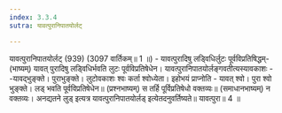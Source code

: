 ```yaml
---
index: 3.3.4
sutra: यावत्पुरानिपातयोर्लट्

---
```

यावत्पुरानिपातयोर्लट् (939) (3097 वार्तिकम्॥ 1 ॥) - यावत्पुरादिषु लडि्वधिर्लुटः पूर्वविप्रतिषिद्धम्- (भाष्यम्) यावत् पुरादिषु लडि्वधिर्भवति लुटः पूर्वविप्रतिषेधेन। यावत्पुरानिपातयोर्लङ्गवतीत्यस्यावकाशः - -यावद्भुङ्क्ते। पुराभुङ्क्ते। लुटोवकाशः श्वः कर्ता श्वोध्येता। इहोभयं प्राप्नोति - यावत् श्वो। पुरा श्वो भुङ्क्ते। लड् भवति पूर्वविप्रतिषेधेन॥ (प्रश्नभाष्यम्) स तर्हि पूर्विप्रतिषेधो वक्तव्यः॥ (समाधानभाष्यम्) न वक्तव्यः। अनद्यतने लुड् इत्यत्र यावत्पुरानिपातयोर्लड् इत्येतदनुवर्तिष्यते॥ यावत्पुरा॥ 4 ॥